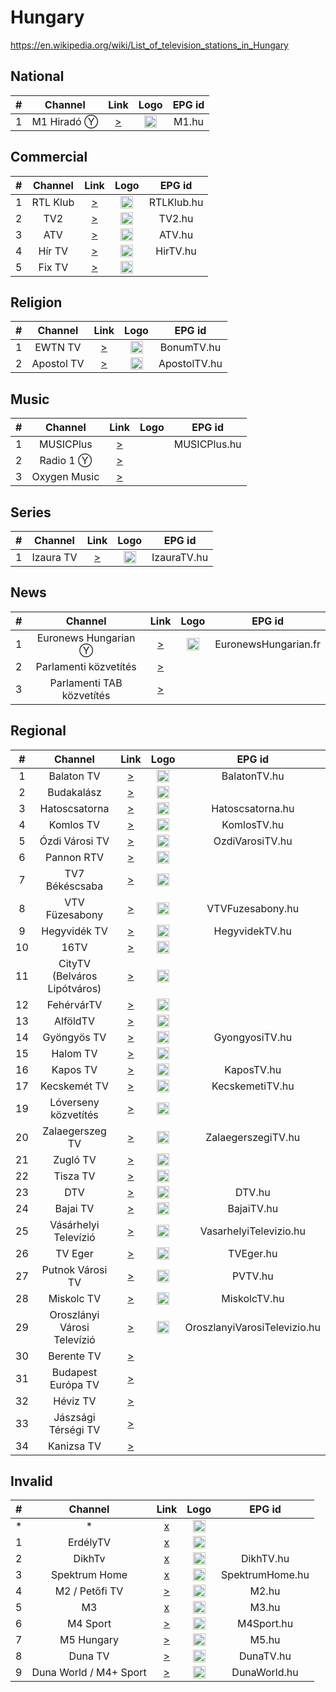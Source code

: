 <h1>Hungary</h1>

https://en.wikipedia.org/wiki/List_of_television_stations_in_Hungary

<h2>National</h2>

| #   | Channel        | Link  | Logo | EPG id|
|:---:|:--------------:|:-----:|:----:|:-----:|
| 1   | M1 Hiradó Ⓨ  | [>](https://www.youtube.com/@M1-Hirado/live) | <img height="20" src="https://i.imgur.com/neddXUd.png" /> | M1.hu |

<h2>Commercial</h2>

| #   | Channel        | Link  | Logo | EPG id|
|:---:|:--------------:|:-----:|:----:|:-----:|
| 1   | RTL Klub       | [>](https://cdn.mediaklikk.org:443/rtl/00wMyEjM5UTM) | <img height="20" src="https://onlinestream.live/logos/6141.png" /> | RTLKlub.hu |
| 2   | TV2            | [>](https://cdn.mediaklikk.org:443/tv2/00wMyEjM4UTM) | <img height="20" src="https://nlc.p3k.hu/uploads/2021/09/tv2-logo.jpg" /> | TV2.hu |
| 3   | ATV            | [>](http://streamservers.atv.hu:80/atvlive/atvstream_2_aac/playlist.m3u8) | <img height="20" src="https://onlinestream.live/logos/4739.png" /> | ATV.hu |
| 4   | Hír TV         | [>](https://onlinestream.live/play.m3u?id=4740&ext=.m3u) | <img height="20" src="https://onlinestream.live/logos/4740.png" /> | HirTV.hu |
| 5   | Fix TV         | [>](https://fixhd.tv:8082/fix/1080i/playlist.m3u8) | <img height="20" src="https://onlinestream.live/logos/1833.png" /> |

<h2>Religion</h2>

| #   | Channel        | Link  | Logo | EPG id|
|:---:|:--------------:|:-----:|:----:|:-----:|
| 1   | EWTN TV        | [>](https://hls.iptvservice.eu/hls/ewtn-hd.m3u8) | <img height="20" src="https://katolikus.tv/wp-content/themes/bonum/img/ewtn-badge.jpg" /> | BonumTV.hu |
| 2   | Apostol TV     | [>](https://live.apostoltv.hu/live/playlist.m3u8) | <img height="20" src="https://www.apostoltv.hu/images/header-logo.png" /> | ApostolTV.hu |

<h2>Music</h2>

| #   | Channel        | Link  | Logo | EPG id|
|:---:|:--------------:|:-----:|:----:|:-----:|
| 1   | MUSICPlus      | [>](http://s02.diazol.hu:10192/stream.m3u8) | | MUSICPlus.hu |
| 2   | Radio 1 Ⓨ      | [>](https://www.youtube.com/watch?v=uH-R3i4vvWI) | | |
| 3   | Oxygen Music    | [>](https://oxygenmusic.hu:2443/hls/oxygenmusic.m3u8) | | |

<h2>Series</h2>

| #   | Channel        | Link  | Logo | EPG id|
|:---:|:--------------:|:-----:|:----:|:-----:|
| 1   | Izaura TV      | [>](http://78.109.104.240:8000/play/a0ch/index.m3u8?HasBahCa.m3u8) | <img height="20" src="https://onlinestream.live/logos/6141.png" /> | IzauraTV.hu |

<h2>News</h2>

| #   | Channel        | Link  | Logo | EPG id|
|:---:|:--------------:|:-----:|:----:|:-----:|
| 1   | Euronews Hungarian Ⓨ  | [>](https://www.youtube.com/channel/UC4Ct8gIf9f0n4mdyGsFiZRA/live) | <img height="20" src="https://upload.wikimedia.org/wikipedia/commons/thumb/9/9c/Euronews_2022.svg/640px-Euronews_2022.svg.png" /> | EuronewsHungarian.fr |
| 2   | Parlamenti közvetítés | [>](https://plenaris.parlament.hu:446/edgelive/smil:mkogyplen.smil/playlist.m3u8) |
| 3   | Parlamenti TAB közvetítés | [>](https://tab.parlament.hu:446/edgelive/smil:mkogytab.smil/playlist.m3u8) |

<h2>Regional</h2>

| #   | Channel        | Link  | Logo | EPG id |
|:---:|:--------------:|:-----:|:----:|:------:|
| 1   | Balaton TV     | [>](https://stream.iptvservice.eu/hls/balatontv.m3u8) | <img height="20" src="https://i.imgur.com/ip8L5Vt.jpg" /> | BalatonTV.hu |
| 2   | Budakalász     | [>](https://stream.streaming4u.hu/TVBudakalasz/tracks-v1a1/mono.m3u8) | <img height="20" src="https://i.imgur.com/MGkvVQg.png" /> |
| 3   | Hatoscsatorna  | [>](rtmp://lpmedia.hu:1935/Hatoscsatorna/livestream) | <img height="20" src="https://i.imgur.com/vraAfd7.png" /> | Hatoscsatorna.hu |
| 4   | Komlos TV      | [>](https://stream.streaming4u.hu/KomlosTV/tracks-v1a1/mono.m3u8) | <img height="20" src="https://i.imgur.com/MDYb5yz.png" /> | KomlosTV.hu |
| 5   | Ózdi Városi TV | [>](https://stream.unrealhosting.hu:443/hls/ozdtv/live.m3u8) | <img height="20" src="https://i.imgur.com/5cOpdRp.jpg" /> | OzdiVarosiTV.hu |
| 6   | Pannon RTV     | [>](https://stream.unrealhosting.hu:443/hls/pannonrtv/live.m3u8) | <img height="20" src="https://i.imgur.com/iD5tCjX.png" /> |
| 7   | TV7 Békéscsaba | [>](https://stream.y5.hu/stream/stream_bekescsaba/stream.m3u8) | <img height="20" src="https://i.imgur.com/G9Ib5K3.png" /> |
| 8   | VTV Füzesabony | [>](https://stream.unrealhosting.hu:443/hls/ftv/live.m3u8) | <img height="20" src="https://i.imgur.com/7ZPYJJ0.jpg" /> | VTVFuzesabony.hu |
| 9   | Hegyvidék TV   | [>](https://tv.hegyvidek.hu/hvtv/hvstream.m3u8) | <img height="20" src="https://hegyvidektv.hu/wp-content/uploads/2020/08/hegyvidek.jpg" /> | HegyvidekTV.hu |
| 10  | 16TV           | [>](https://cloudfront44.lexanetwork.com:1344/freerelay/16tv.sdp/playlist.m3u8) | <img height="20" src="http://www.16tv.hu/images/xlogo-green.png.pagespeed.ic.79XBdS6JYn.png" /> |
| 11  | CityTV (Belváros Lipótváros) | [>](https://citytv.hu/playlist.m3u8) | <img height="20" src="https://www.citytv.hu/images/logo.png" /> |
| 12  | FehérvárTV     | [>](https://cloudfront44.lexanetwork.com:1344/freerelay/fehervartv.sdp/playlist.m3u8?key=EWSj2) | <img height="20" src="https://www.fehervartv.hu/css/img/icon-1-2.png" /> |
| 13  | AlföldTV       | [>](https://cloudfront41.lexanetwork.com:1344/relay01/livestream006.sdp/playlist.m3u8) | <img height="20" src="http://www.dealood.com/content/uploads/images/March2019/5c9721a07ea87-images-large.png" /> |
| 14  | Gyöngyös TV    | [>](https://cloudfront41.lexanetwork.com:1344/relay02/livestream005.sdp/playlist.m3u8?key=hkNHP) | <img height="20" src="https://i.imgur.com/RHgaPCk.png" /> | GyongyosiTV.hu |
| 15  | Halom TV       | [>](rtmp://212.92.13.108/live/livestream1) | <img height="20" src="https://www.halomtv.hu/sites/all/themes/gfx_zen/logo.png" /> |
| 16  | Kapos TV       | [>](https://cloudfront63.lexanetwork.com:1344/relay01/livestream004.sdp/playlist.m3u8) | <img height="20" src="https://kapos.hu/static/keptar/13/b/9490.jpg" /> | KaposTV.hu |
| 17  | Kecskemét TV   | [>](https://eurobioinvest.hu:444/live/ktv.m3u8) | <img height="20" src="https://kecskemetitv.hu/templates/kecskemetitv/img/ktv_logo.png" /> | KecskemetiTV.hu |
| 19  | Lóverseny közvetítés | [>](https://cloudfront41.lexanetwork.com:1344/xrelay/loverseny2.sdp/playlist.m3u8) | <img height="20" src="https://kincsempark.hu/wp-content/uploads/2016/11/fejlec_logo_f-1.png" /> |
| 20  | Zalaegerszeg TV | [>](https://cloudfront44.lexanetwork.com:1344/freerelay/zegtv.sdp/playlist.m3u8) | <img height="20" src="https://zegtv.hu/wp-content/themes/assembly/images/zegtv-logo.png" /> | ZalaegerszegiTV.hu |
| 21  | Zugló TV       | [>](https://cloudfront44.lexanetwork.com:1344/freerelay/zuglotv.sdp/playlist.m3u8) | <img height="20" src="http://zuglotv.hu/wp-content/themes/ztv/uploads/ztv_logo1.jpg" /> |
| 22  | Tisza TV       | [>](https://www.tiszatv.hu/onlinetv/tiszatv_1.m3u8) | <img height="20" src="https://www.tiszatv.hu/style/tiszatv_logo.png" /> |
| 23  | DTV            | [>](http://cloudfront44.lexanetwork.com:1732/hlsrelay003/hls/livestream.sdp.m3u8) | <img height="20" src="https://i.imgur.com/YSpqmSO.png" /> | DTV.hu |
| 24  | Bajai TV       | [>](https://cloudfront41.lexanetwork.com:1344/relay01/livestream002.sdp/playlist.m3u8) | <img height="20" src="https://i.imgur.com/cyReGWh.png" /> | BajaiTV.hu |
| 25  | Vásárhelyi Televízió | [>](https://stream.vasarhelyitelevizio.hu/stream/stream.m3u8) | <img height="20" src="https://i.imgur.com/WOEqdmx.png" /> | VasarhelyiTelevizio.hu |
| 26  | TV Eger        | [>](http://stream.tveger.hu:8010/live.m3u8) | <img height="20" src="https://i.imgur.com/GUVW073.png" /> | TVEger.hu |
| 27  | Putnok Városi TV | [>](http://78.47.126.198:5080/LiveApp/streams/902003217052313577741820.m3u8?token=null) | <img height="20" src="https://i.imgur.com/eKXPBFb.png" /> | PVTV.hu |
| 28  | Miskolc TV     | [>](https://video.mhzrt.hu/live/mitv/playlist.m3u8) | <img height="20" src="https://i.imgur.com/IoiNus2.png" /> | MiskolcTV.hu |
| 29  | Oroszlányi Városi Televízió | [>](https://cloudfront44.lexanetwork.com:1344/relay01/broadcast002.sdp/playlist.m3u8) | <img height="20" src="https://i.imgur.com/P0fxUH5.png" /> | OroszlanyiVarosiTelevizio.hu |
| 30  | Berente TV  | [>](https://stream.streaming4u.hu/BerenteTV/index.m3u8) | | |
| 31  | Budapest Európa TV | [>](https://cloudfront44.lexanetwork.com:1344/freerelay/bpetv.sdp/playlist.m3u8) | | |
| 32  | Héviz TV | [>](https://cloudfront44.lexanetwork.com:1344/relay03/livestream003.sdp/playlist.m3u8) | | |
| 33  | Jászsági Térségi TV | [>](https://cloudfront44.lexanetwork.com:1344/relay01/broadcast007.sdp/playlist.m3u8) | | |
| 34  | Kanizsa TV | [>](https://cloudfront44.lexanetwork.com:1344/freerelay/kanizsavtv.sdp/playlist.m3u8) | | |


<h2>Invalid</h2>

| #   | Channel        | Link  | Logo | EPG id|
|:---:|:--------------:|:-----:|:----:|:-----:|
| *   | *              | [x]() | <img height="20" src="" /> |
| 1   | ErdélyTV       | [x](http://telekomtv-ro.akamaized.net/shls/LIVE$ErdelyTV/6.m3u8/Level(1677721)?start=LIVE&end=END) | <img height="20" src="https://i.imgur.com/xAmYapr.jpg" /> |
| 2   | DikhTv         | [x](https://onlinestream.live/play.xspf?id=6424&ch=1&ext=.xspf) | <img height="20" src="https://static.wikia.nocookie.net/logopedia/images/6/64/Dikh_TV_2019.jpg" /> | DikhTV.hu |
| 3   | Spektrum Home  | [x](http://152.66.115.226:33390/bysid/207) | <img height="20" src="https://epgcdn.azureedge.net/wp-content/uploads/2020/08/logo_SPKH_LOGO_2020_WHITE_65_2.png" /> | SpektrumHome.hu |
| 4   | M2 / Petőfi TV | [>](https://c201-node61-cdn.connectmedia.hu/110102/7184521041cf54cee9c6548e8d0ba377/64117799/index.m3u8) | <img height="20" src="https://i.imgur.com/CzaDhmA.png" /> | M2.hu |
| 5   | M3             | [x](https://onlinestream.live/play.m3u8?id=5931&ch=1&ext=.m3u8) | <img height="20" src="https://onlinestream.live/logos/5931.png" /> | M3.hu |
| 6   | M4 Sport       | [>](https://c401-node62-cdn.connectmedia.hu/110110/5dd8dc6d853c9b7f94db85646ed44326/641177e3/index.m3u8) | <img height="20" src="https://nb1.hu/uploads/news/3/31023.jpg" /> | M4Sport.hu |
| 7   | M5 Hungary     | [>](http://152.66.115.226:33390/bysid/201) | <img height="20" src="https://i.imgur.com/qLQz2V6.png" /> | M5.hu |
| 8   | Duna TV        | [>](http://152.66.115.226:33391/bysid/102) | <img height="20" src="https://i.imgur.com/b4RXacY.png" /> | DunaTV.hu |
| 9  | Duna World / M4+ Sport | [>](http://152.66.115.226:33391/bysid/103) | <img height="20" src="https://i.imgur.com/DciAdFF.png" /> | DunaWorld.hu |

